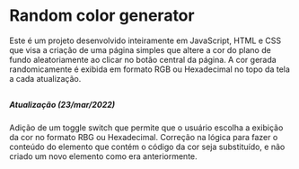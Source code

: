 # Random color generator

Este é um projeto desenvolvido inteiramente em JavaScript, HTML e CSS que visa a criação de uma página simples que altere a cor do plano de fundo aleatoriamente ao clicar no botão central da página. A cor gerada randomicamente é exibida em formato RGB ou Hexadecimal no topo da tela a cada atualização.

##

##### Atualização (23/mar/2022)
Adição de um toggle switch que permite que o usuário escolha a exibição da cor no formato RBG ou Hexadecimal. Correção na lógica para fazer o conteúdo do elemento que contém o código da cor seja substituído, e não criado um novo elemento como era anteriormente.
